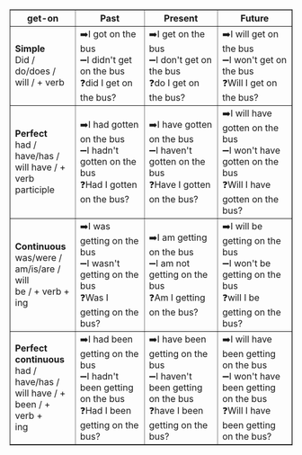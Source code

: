 <table border="1" cellpadding="5" cellspacing="0">
  <tr>
    <th>get-on</th>
    <th>Past</th>
    <th>Present</th>
    <th>Future</th>
  </tr>
  <tr>
    <td><strong>Simple</strong><br>Did / do/does /<br>will / + verb</td>
    <td>
      ➡️I got on the bus<br>
      ➖I didn't get on the bus<br>
      ❓did I get on the bus?<br>
    </td>
    <td>
      ➡️I get on the bus<br>
      ➖I don't get on the bus<br>
      ❓do I get on the bus?<br>
    </td>
    <td>
      ➡️I will get on the bus<br>
      ➖I won't get on the bus<br>
      ❓Will I get on the bus?<br>
    </td>
  </tr>
  <tr>
    <td><strong>Perfect</strong><br>had / have/has /<br>will have / +<br>verb participle</td>
    <td>
      ➡️I had gotten on the bus<br>
      ➖I hadn't gotten on the bus<br>
      ❓Had I gotten on the bus?<br>
    </td>
    <td>
      ➡️I have gotten on the bus<br>
      ➖I haven't gotten on the bus<br>
      ❓Have I gotten on the bus?<br>
    </td>
    <td>
      ➡️I will have gotten on the bus<br>
      ➖I won't have gotten on the bus<br>
      ❓Will I have gotten on the bus?<br>
    </td>
  </tr>
  <tr>
    <td><strong>Continuous</strong><br>was/were /<br>am/is/are / will<br>be / + verb +<br>ing</td>
    <td>
      ➡️I was getting on the bus<br>
      ➖I wasn't getting on the bus<br>
      ❓Was I getting on the bus?<br>
    </td>
    <td>
      ➡️I am getting on the bus<br>
      ➖I am not getting on the bus<br>
      ❓Am I getting on the bus?<br>
    </td>
    <td>
      ➡️I will be getting on the bus<br>
      ➖I won't be getting on the bus<br>
      ❓will I be getting on the bus?<br>
    </td>
  </tr>
  <tr>
    <td><strong>Perfect<br>continuous</strong><br>had / have/has /<br>will have / +<br>been / + verb +<br>ing</td>
    <td>
      ➡️I had been getting on the bus<br>
      ➖I hadn't been getting on the bus<br>
      ❓Had I been getting on the bus?<br>
    </td>
    <td>
      ➡️I have been getting on the bus<br>
      ➖I haven't been getting on the bus<br>
      ❓have I been getting on the bus?<br>
    </td>
    <td>
      ➡️I will have been getting on the bus<br>
      ➖I won't have been getting on the bus<br>
      ❓Will I have been getting on the bus?<br>
    </td>
  </tr>
</table>